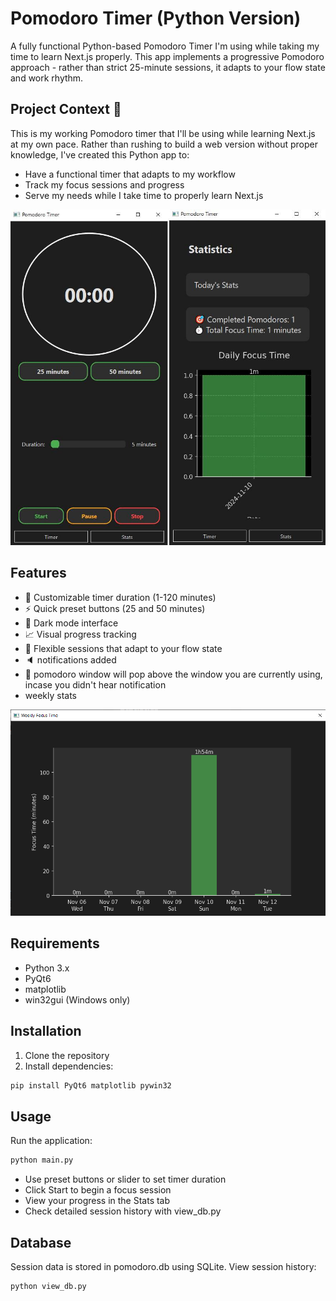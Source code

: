# Pomodoro Timer (Python Version)
A fully functional Python-based Pomodoro Timer I'm using while taking my time to learn Next.js properly. This app implements a progressive Pomodoro approach - rather than strict 25-minute sessions, it adapts to your flow state and work rhythm.

## Project Context 🎯
This is my working Pomodoro timer that I'll be using while learning Next.js at my own pace. Rather than rushing to build a web version without proper knowledge, I've created this Python app to:
- Have a functional timer that adapts to my workflow
- Track my focus sessions and progress
- Serve my needs while I take time to properly learn Next.js

<p align="center">
  <img src="assets/screenshot.jpg" alt="Pomodoro Timer Screenshot" width="600">
</p>

## Features
- 🎯 Customizable timer duration (1-120 minutes)
- ⚡ Quick preset buttons (25 and 50 minutes)
- 🌙 Dark mode interface
- 📈 Visual progress tracking
- 🌊 Flexible sessions that adapt to your flow state
- 🔈 notifications added
- 💫 pomodoro window will pop above the window you are currently using, incase you didn't hear notification
- weekly stats
<p align="center">
  <img src="assets/week_focus_time.png" alt="Pomodoro Timer Screenshot" width="600">
</p>

## Requirements
- Python 3.x
- PyQt6
- matplotlib
- win32gui (Windows only)

## Installation
1. Clone the repository
2. Install dependencies:
```sh
pip install PyQt6 matplotlib pywin32
```

## Usage
Run the application:
```sh
python main.py
```
- Use preset buttons or slider to set timer duration
- Click Start to begin a focus session
- View your progress in the Stats tab
- Check detailed session history with view_db.py

## Database
Session data is stored in pomodoro.db using SQLite. View session history:
```sh
python view_db.py
```